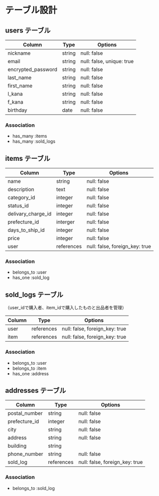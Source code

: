 # テーブル設計

## users テーブル

| Column                | Type       | Options                   |
| --------------------- | ---------- | ------------------------- |
| nickname              | string     | null: false               |
| email                 | string     | null: false, unique: true |
| encrypted_password    | string     | null: false               |
| last_name             | string     | null: false               |
| first_name            | string     | null: false               |
| l_kana                | string     | null: false               |
| f_kana                | string     | null: false               |
| birthday              | date       | null: false               |

### Association
- has_many :items
- has_many :sold_logs



## items テーブル

| Column             | Type         | Options                        |
| ------------------ | ------------ | ------------------------------ |
| name               | string       | null: false                    |
| description        | text         | null: false                    |
| category_id        | integer      | null: false                    |
| status_id          | integer      | null: false                    |
| delivary_charge_id | integer      | null: false                    |
| prefecture_id      | interger     | null: false                    |
| days_to_ship_id    | integer      | null: false                    |
| price              | integer      | null: false                    | 
| user               | references   | null: false, foreign_key: true |

### Association
- belongs_to :user
- has_one :sold_log



## sold_logs テーブル
（user_idで購入者、item_idで購入したものと出品者を管理）

| Column        | Type       | Options                        |
| ------------- | ---------- | ------------------------------ |
| user          | references | null: false, foreign_key: true | 
| item          | references | null: false, foreign_key: true |

### Association
- belongs_to :user
- belongs_to :item
- has_one :address



## addresses テーブル

| Column        | Type       | Options                        |
| ------------- | ---------- | ------------------------------ |
| postal_number | string     | null: false                    |
| prefecture_id | integer    | null: false                    |
| city          | string     | null: false                    |
| address       | string     | null: false                    |
| building      | string     |                                | 
| phone_number  | string     | null: false                    |
| sold_log      | references | null: false, foreign_key: true |

### Association
- belongs_to :sold_log